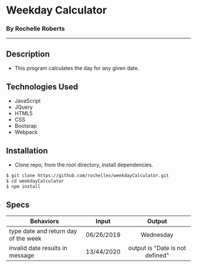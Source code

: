 # Weekday Calculator
### By Rochelle Roberts

---

## Description
* This program calculates the day for any given date.


## Technologies Used
* JavaScript
* JQuery
* HTML5
* CSS
* Bootsrap
* Webpack

## Installation
* Clone repo, from the root directory, install dependencies.

```sh
$ git clone https://github.com/rochellev/weekdayCalculator.git
$ cd weekdayCalculator
$ npm install
```

## Specs

| Behaviors       | Input          | Output      |
| ---------------- |:------------:| :--------------:|
| type date and return day of the week | 06/26/2019 | Wednesday |
| invalid date results in message | 13/44/2020 | output is "Date is not defined" |
